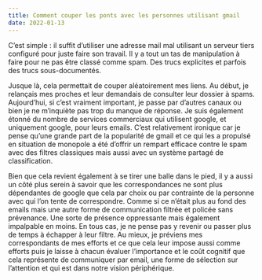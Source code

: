 ```yaml
---
title: Comment couper les ponts avec les personnes utilisant gmail
date: 2022-01-13
---
```


C’est simple : il suffit d’utiliser une adresse mail mal utilisant un serveur tiers configuré pour juste faire son travail. Il y a tout un tas de manipulation à faire pour ne pas être classé comme spam. Des trucs explicites et parfois des trucs sous-documentés.

Jusque là, cela permettait de couper aléatoirement mes liens. Au début, je relançais mes proches et leur demandais de consulter leur dossier à spams. Aujourd’hui, si c’est vraiment important, je passe par d’autres canaux ou bien je ne m’inquiète pas trop du manque de réponse. Je suis également étonné du nombre de services commerciaux qui utilisent google, et uniquement google, pour leurs emails. C’est relativement ironique car je pense qu’une grande part de la popularité de gmail et ce qui les a propulsé en situation de monopole a été d’offrir un rempart efficace contre le spam avec des filtres classiques mais aussi avec un système partagé de classification.

Bien que cela revient également à se tirer une balle dans le pied, il y a aussi un côté plus serein à savoir que les correspondances ne sont plus dépendantes de google que cela par choix ou par contrainte de la personne avec qui l’on tente de correspondre. Comme si ce n’était plus au fond des emails mais une autre forme de communication filtrée et policée sans prévenance. Une sorte de présence oppressante mais également impalpable en moins. En tous cas, je ne pense pas y revenir ou passer plus de temps à échapper à leur filtre. Au mieux, je préviens mes correspondants de mes efforts et ce que cela leur impose aussi comme efforts puis je laisse à chacun évaluer l’importance et le coût cognitif que cela représente de communiquer par email, une forme de sélection sur l’attention et qui est dans notre vision périphérique.
